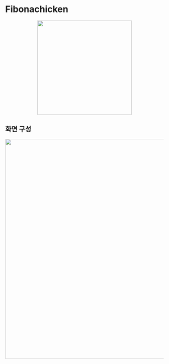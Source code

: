 # Fibonachicken

<p align="center">
  <img width="300" src="https://user-images.githubusercontent.com/60697742/124406022-1fd99080-dd7b-11eb-8fb9-863271696e3c.mov">
</p>

## 화면 구성

<img width="700" src="https://user-images.githubusercontent.com/60697742/124406231-b312c600-dd7b-11eb-8cfd-93b2c3ca16a3.png">
